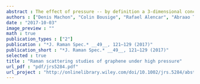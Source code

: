 ```yaml
---
abstract : The effect of pressure -- by definition a 3-dimensional concept -- on 2-dimensional systems brings a number of fundamental questions, which have been partly answered through newly engineered samples and experimental setups. In this review of the high-pressure Raman studies of graphene, we will in particular underline the importance of the presence of a supporting substrate and its role for the production of biaxial strain conditions in high pressure experiments. Raman shifts observed during these experiments may be related to the strain induced by the substrate rather than by the applied pressure, graphene stress and hydrostatic pressure not being straightforwardly equivalent in this case of a composite 2D-on-3D material. We will also consider the effects of the nature of the substrate surface, the nature of the pressure transmitting media as well as the effect of the number of layers on the high-pressure response of the 2D-system, by using the phonon behavior as strain probe as pressure is applied. The effects of adhesion and of strain transfer from the substrate to the 2D-system will be at the heart of our discussion.
authors : ["Denis Machon", "Colin Bousige", "Rafael Alencar", "Abraao Torres-Dias", "Félix Balima", "Jimmy Nicolle", "Gardênia de Sousa Pinheiro", "Antonio Gomes Souza Filho", "Alfonso San-Miguel"]
date : "2017-10-03"
image_preview : ""
math : true
publication_types : ["2"]
publication : "*J. Raman Spec.* __49__, 121–129 (2017)"
publication_short : "*J. Raman Spec.* __49__, 121–129 (2017)"
selected : true
title : "Raman scattering studies of graphene under high pressure"
url_pdf : "pdf/jrs5284.pdf"
url_project : "http://onlinelibrary.wiley.com/doi/10.1002/jrs.5284/abstract;jsessionid=70BB3B74DF3929CDEDCF566A060343CE.f02t02"
---  
```




<!-- url_slides = "#" -->
<!-- url_video = "#" -->
<!-- url_code = "#" -->
<!-- url_dataset = "#" -->
